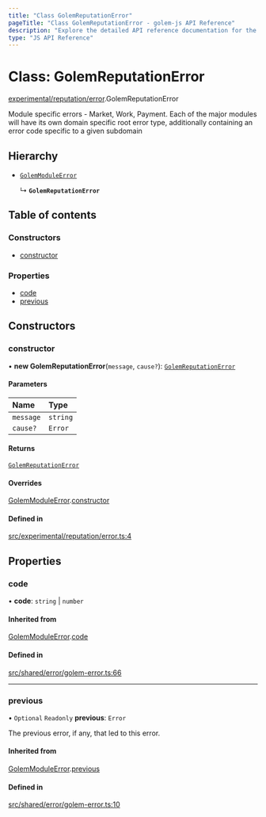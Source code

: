 ```yaml
---
title: "Class GolemReputationError"
pageTitle: "Class GolemReputationError - golem-js API Reference"
description: "Explore the detailed API reference documentation for the Class GolemReputationError within the golem-js SDK for the Golem Network."
type: "JS API Reference"
---
```

# Class: GolemReputationError

[experimental/reputation/error](../modules/experimental_reputation_error).GolemReputationError

Module specific errors - Market, Work, Payment.
Each of the major modules will have its own domain specific root error type,
additionally containing an error code specific to a given subdomain

## Hierarchy

- [`GolemModuleError`](shared_error_golem_error.GolemModuleError)

  ↳ **`GolemReputationError`**

## Table of contents

### Constructors

- [constructor](experimental_reputation_error.GolemReputationError#constructor)

### Properties

- [code](experimental_reputation_error.GolemReputationError#code)
- [previous](experimental_reputation_error.GolemReputationError#previous)

## Constructors

### constructor

• **new GolemReputationError**(`message`, `cause?`): [`GolemReputationError`](experimental_reputation_error.GolemReputationError)

#### Parameters

| Name | Type |
| :------ | :------ |
| `message` | `string` |
| `cause?` | `Error` |

#### Returns

[`GolemReputationError`](experimental_reputation_error.GolemReputationError)

#### Overrides

[GolemModuleError](shared_error_golem_error.GolemModuleError).[constructor](shared_error_golem_error.GolemModuleError#constructor)

#### Defined in

[src/experimental/reputation/error.ts:4](https://github.com/golemfactory/golem-js/blob/570126bc/src/experimental/reputation/error.ts#L4)

## Properties

### code

• **code**: `string` \| `number`

#### Inherited from

[GolemModuleError](shared_error_golem_error.GolemModuleError).[code](shared_error_golem_error.GolemModuleError#code)

#### Defined in

[src/shared/error/golem-error.ts:66](https://github.com/golemfactory/golem-js/blob/570126bc/src/shared/error/golem-error.ts#L66)

___

### previous

• `Optional` `Readonly` **previous**: `Error`

The previous error, if any, that led to this error.

#### Inherited from

[GolemModuleError](shared_error_golem_error.GolemModuleError).[previous](shared_error_golem_error.GolemModuleError#previous)

#### Defined in

[src/shared/error/golem-error.ts:10](https://github.com/golemfactory/golem-js/blob/570126bc/src/shared/error/golem-error.ts#L10)
